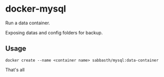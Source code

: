 docker-mysql
============

Run a data container.

Exposing datas and config folders for backup.

Usage
-----

    docker create --name <container name> sabbasth/mysql:data-container

That's all
